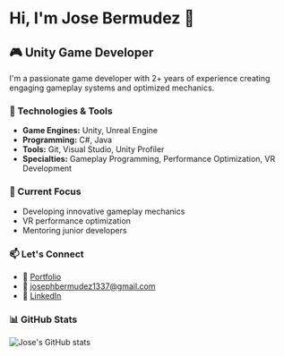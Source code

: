 # Hi, I'm Jose Bermudez 👋

## 🎮 Unity Game Developer

I'm a passionate game developer with 2+ years of experience creating engaging gameplay systems and optimized mechanics.

### 🔧 Technologies & Tools
- **Game Engines:** Unity, Unreal Engine
- **Programming:** C#, Java
- **Tools:** Git, Visual Studio, Unity Profiler
- **Specialties:** Gameplay Programming, Performance Optimization, VR Development

### 🎯 Current Focus
- Developing innovative gameplay mechanics
- VR performance optimization
- Mentoring junior developers

### 📫 Let's Connect
- 💼 [Portfolio]([your-portfolio-link](https://reiimerich.github.io/Online-Portfolio/))
- 📧 josephbermudez1337@gmail.com
- 💼 [LinkedIn]([your-linkedin](https://www.linkedin.com/in/josephbermudezg/))

### 📊 GitHub Stats
![Jose's GitHub stats](https://github-readme-stats.vercel.app/api?username=reiimeriche&show_icons=true&theme=dark)
